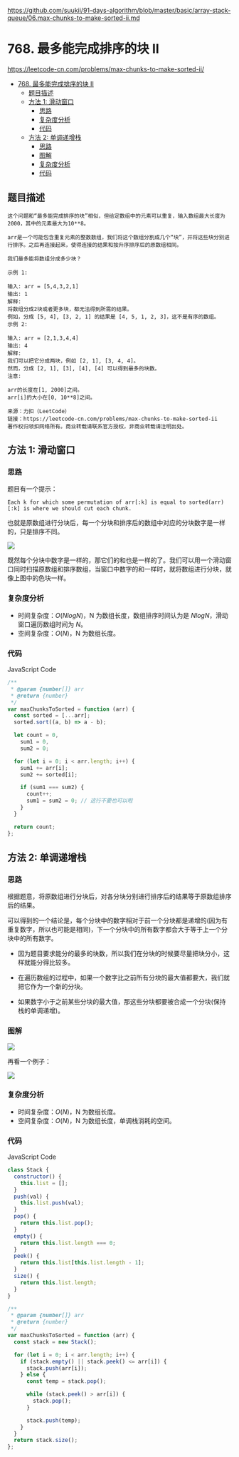 https://github.com/suukii/91-days-algorithm/blob/master/basic/array-stack-queue/06.max-chunks-to-make-sorted-ii.md

# 768. 最多能完成排序的块 II

https://leetcode-cn.com/problems/max-chunks-to-make-sorted-ii/

- [768. 最多能完成排序的块 II](#768dot-最多能完成排序的块-ii)
  - [题目描述](#题目描述)
  - [方法 1: 滑动窗口](#方法-1-滑动窗口)
    - [思路](#思路)
    - [复杂度分析](#复杂度分析)
    - [代码](#代码)
  - [方法 2: 单调递增栈](#方法-2-单调递增栈)
    - [思路](#思路-1)
    - [图解](#图解)
    - [复杂度分析](#复杂度分析-1)
    - [代码](#代码-1)

## 题目描述

```
这个问题和“最多能完成排序的块”相似，但给定数组中的元素可以重复，输入数组最大长度为2000，其中的元素最大为10**8。

arr是一个可能包含重复元素的整数数组，我们将这个数组分割成几个“块”，并将这些块分别进行排序。之后再连接起来，使得连接的结果和按升序排序后的原数组相同。

我们最多能将数组分成多少块？

示例 1:

输入: arr = [5,4,3,2,1]
输出: 1
解释:
将数组分成2块或者更多块，都无法得到所需的结果。
例如，分成 [5, 4], [3, 2, 1] 的结果是 [4, 5, 1, 2, 3]，这不是有序的数组。
示例 2:

输入: arr = [2,1,3,4,4]
输出: 4
解释:
我们可以把它分成两块，例如 [2, 1], [3, 4, 4]。
然而，分成 [2, 1], [3], [4], [4] 可以得到最多的块数。
注意:

arr的长度在[1, 2000]之间。
arr[i]的大小在[0, 10**8]之间。

来源：力扣（LeetCode）
链接：https://leetcode-cn.com/problems/max-chunks-to-make-sorted-ii
著作权归领扣网络所有。商业转载请联系官方授权，非商业转载请注明出处。
```

## 方法 1: 滑动窗口

### 思路

题目有一个提示：

```
Each k for which some permutation of arr[:k] is equal to sorted(arr)[:k] is where we should cut each chunk.
```

也就是原数组进行分块后，每一个分块和排序后的数组中对应的分块数字是一样的，只是排序不同。

![](https://cdn.jsdelivr.net/gh/suukii/91-days-algorithm/assets/06.max-chunks-to-make-sorted-ii-00.png)

既然每个分块中数字是一样的，那它们的和也是一样的了。我们可以用一个滑动窗口同时扫描原数组和排序数组，当窗口中数字的和一样时，就将数组进行分块，就像上图中的色块一样。

### 复杂度分析

- 时间复杂度：$O(NlogN)$，N 为数组长度，数组排序时间认为是 $NlogN$，滑动窗口遍历数组时间为 $N$。
- 空间复杂度：$O(N)$，N 为数组长度。

### 代码

JavaScript Code

```js
/**
 * @param {number[]} arr
 * @return {number}
 */
var maxChunksToSorted = function (arr) {
  const sorted = [...arr];
  sorted.sort((a, b) => a - b);

  let count = 0,
    sum1 = 0,
    sum2 = 0;

  for (let i = 0; i < arr.length; i++) {
    sum1 += arr[i];
    sum2 += sorted[i];

    if (sum1 === sum2) {
      count++;
      sum1 = sum2 = 0; // 这行不要也可以啦
    }
  }

  return count;
};
```

## 方法 2: 单调递增栈

### 思路

根据题意，将原数组进行分块后，对各分块分别进行排序后的结果等于原数组排序后的结果。

可以得到的一个结论是，每个分块中的数字相对于前一个分块都是递增的(因为有重复数字，所以也可能是相同)，下一个分块中的所有数字都会大于等于上一个分块中的所有数字。

- 因为题目要求能分的最多的块数，所以我们在分块的时候要尽量把块分小，这样就能分得比较多。

- 在遍历数组的过程中，如果一个数字比之前所有分块的最大值都要大，我们就把它作为一个新的分块。

- 如果数字小于之前某些分块的最大值，那这些分块都要被合成一个分块(保持栈的单调递增)。

### 图解

![](https://cdn.jsdelivr.net/gh/suukii/91-days-algorithm/assets/06.max-chunks-to-make-sorted-ii-01.png)

再看一个例子：

![](https://cdn.jsdelivr.net/gh/suukii/91-days-algorithm/assets/06.max-chunks-to-make-sorted-ii-02.png)

### 复杂度分析

- 时间复杂度：$O(N)$，N 为数组长度。
- 空间复杂度：$O(N)$，N 为数组长度，单调栈消耗的空间。

### 代码

JavaScript Code

```js
class Stack {
  constructor() {
    this.list = [];
  }
  push(val) {
    this.list.push(val);
  }
  pop() {
    return this.list.pop();
  }
  empty() {
    return this.list.length === 0;
  }
  peek() {
    return this.list[this.list.length - 1];
  }
  size() {
    return this.list.length;
  }
}

/**
 * @param {number[]} arr
 * @return {number}
 */
var maxChunksToSorted = function (arr) {
  const stack = new Stack();

  for (let i = 0; i < arr.length; i++) {
    if (stack.empty() || stack.peek() <= arr[i]) {
      stack.push(arr[i]);
    } else {
      const temp = stack.pop();

      while (stack.peek() > arr[i]) {
        stack.pop();
      }

      stack.push(temp);
    }
  }
  return stack.size();
};
```
